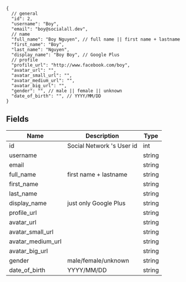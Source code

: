 ```
{
  // general
  "id": 2,
  "username": "Boy",
  "email": "boy@socialall.dev",
  // name
  "full_name": "Boy Nguyen", // full name || first name + lastname
  "first_name": "Boy",
  "last_name": "Nguyen",
  "display_name": "Boy Boy", // Google Plus
  // profile
  "profile_url": "http://www.facebook.com/boy",
  "avatar_url": "",
  "avatar_small_url": "",
  "avatar_medium_url": "",
  "avatar_big_url": "",
  "gender": "", // male || female || unknown
  "date_of_birth": "", // YYYY/MM/DD
}
```

## Fields


Name | Description | Type
---- | ----------- | ----
id   | Social Network 's User id | int
username | | string
email | | string
full_name | first name + lastname | string
first_name | | string
last_name | | string
display_name | just only Google Plus | string
profile_url | | string
avatar_url | | string 
avatar_small_url | | string
avatar_medium_url | | string
avatar_big_url | | string
gender | male/female/unknown | string
date_of_birth | YYYY/MM/DD | string
